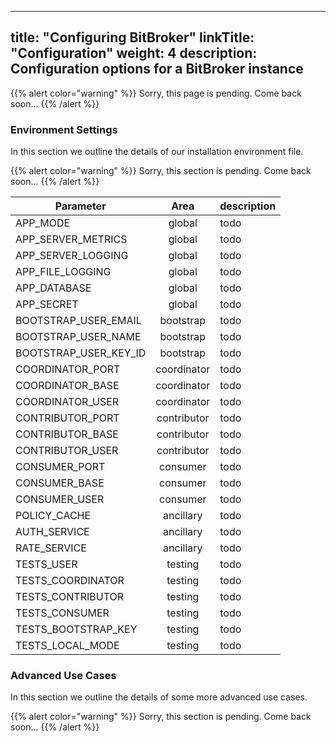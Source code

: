 
---
title: "Configuring BitBroker"
linkTitle: "Configuration"
weight: 4
description: Configuration options for a BitBroker instance
---

{{% alert color="warning" %}}
Sorry, this page is pending. Come back soon...
{{% /alert %}}

### Environment Settings

In this section we outline the details of our installation environment file.

{{% alert color="warning" %}}
Sorry, this section is pending. Come back soon...
{{% /alert %}}

Parameter | Area | description
--- | :---: | ---
APP_MODE | <div class="stamp">global</div> | todo
APP_SERVER_METRICS | <div class="stamp">global</div> | todo
APP_SERVER_LOGGING | <div class="stamp">global</div> | todo
APP_FILE_LOGGING | <div class="stamp">global</div> | todo
APP_DATABASE | <div class="stamp">global</div> | todo
APP_SECRET | <div class="stamp">global</div> | todo
BOOTSTRAP_USER_EMAIL | <div class="stamp">bootstrap</div> | todo
BOOTSTRAP_USER_NAME | <div class="stamp">bootstrap</div> | todo
BOOTSTRAP_USER_KEY_ID | <div class="stamp">bootstrap</div> | todo
COORDINATOR_PORT | <div class="stamp">coordinator</div> | todo
COORDINATOR_BASE | <div class="stamp">coordinator</div> | todo
COORDINATOR_USER | <div class="stamp">coordinator</div> | todo
CONTRIBUTOR_PORT | <div class="stamp">contributor</div> | todo
CONTRIBUTOR_BASE | <div class="stamp">contributor</div> | todo
CONTRIBUTOR_USER | <div class="stamp">contributor</div> | todo
CONSUMER_PORT | <div class="stamp">consumer</div> | todo
CONSUMER_BASE | <div class="stamp">consumer</div> | todo
CONSUMER_USER | <div class="stamp">consumer</div> | todo
POLICY_CACHE | <div class="stamp">ancillary</div> | todo
AUTH_SERVICE | <div class="stamp">ancillary</div> | todo
RATE_SERVICE | <div class="stamp">ancillary</div> | todo
TESTS_USER | <div class="stamp">testing</div> | todo
TESTS_COORDINATOR | <div class="stamp">testing</div> | todo
TESTS_CONTRIBUTOR | <div class="stamp">testing</div> | todo
TESTS_CONSUMER | <div class="stamp">testing</div> | todo
TESTS_BOOTSTRAP_KEY | <div class="stamp">testing</div> | todo
TESTS_LOCAL_MODE | <div class="stamp">testing</div> | todo

### Advanced Use Cases

In this section we outline the details of some more advanced use cases.

{{% alert color="warning" %}}
Sorry, this section is pending. Come back soon...
{{% /alert %}}
